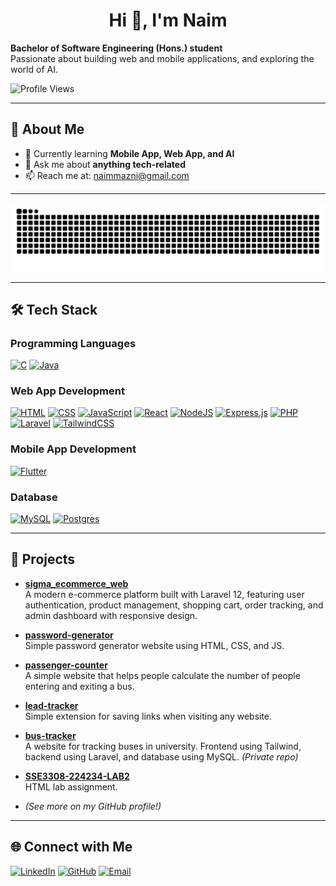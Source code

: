 <h1 align="center">Hi 👋, I'm Naim</h1>

**Bachelor of Software Engineering (Hons.) student**  
Passionate about building web and mobile applications, and exploring the world of AI.

![Profile Views](https://komarev.com/ghpvc/?username=matsantai&label=Profile%20views&color=0e75b6&style=flat)

---

## 🚀 About Me

- 🌱 Currently learning **Mobile App, Web App, and AI**
- 💬 Ask me about **anything tech-related**
- 📫 Reach me at: [naimmazni@gmail.com](mailto:naimmazni@gmail.com)

---
<div align="center">
  
![snake gif](https://github.com/MatSantai/MatSantai/blob/output/github-snake-dark.svg)
</div>

---

## 🛠️ Tech Stack

### Programming Languages

[![C](https://img.shields.io/badge/C-00599C?logo=c&logoColor=white)](<https://en.wikipedia.org/wiki/C_(programming_language)>)
[![Java](https://img.shields.io/badge/Java-%23ED8B00.svg?logo=openjdk&logoColor=white)](https://www.oracle.com/java/)

### Web App Development

[![HTML](https://img.shields.io/badge/HTML-%23E34F26.svg?logo=html5&logoColor=white)](https://developer.mozilla.org/en-US/docs/Web/HTML)
[![CSS](https://img.shields.io/badge/CSS-1572B6?logo=css3&logoColor=fff)](https://developer.mozilla.org/en-US/docs/Web/CSS)
[![JavaScript](https://img.shields.io/badge/JavaScript-F7DF1E?logo=javascript&logoColor=000)](https://developer.mozilla.org/en-US/docs/Web/JavaScript)
[![React](https://img.shields.io/badge/React-%2320232a.svg?logo=react&logoColor=%2361DAFB)](https://react.dev/)
[![NodeJS](https://img.shields.io/badge/Node.js-6DA55F?logo=node.js&logoColor=white)](https://nodejs.org/)
[![Express.js](https://img.shields.io/badge/Express.js-%23404d59.svg?logo=express&logoColor=%2361DAFB)](https://expressjs.com/)
[![PHP](https://img.shields.io/badge/php-%23777BB4.svg?&logo=php&logoColor=white)](https://www.php.net/)
[![Laravel](https://img.shields.io/badge/Laravel-%23FF2D20.svg?logo=laravel&logoColor=white)](https://laravel.com/)
[![TailwindCSS](https://img.shields.io/badge/Tailwind%20CSS-%2338B2AC.svg?logo=tailwind-css&logoColor=white)](https://tailwindcss.com/)

### Mobile App Development

[![Flutter](https://img.shields.io/badge/Flutter-02569B?logo=flutter&logoColor=fff)](https://flutter.dev/)

### Database

[![MySQL](https://img.shields.io/badge/MySQL-4479A1?logo=mysql&logoColor=fff)](https://www.mysql.com/)
[![Postgres](https://img.shields.io/badge/Postgres-%23316192.svg?logo=postgresql&logoColor=white)](https://www.postgresql.org/)

---

## 📂 Projects

- **[sigma_ecommerce_web](https://github.com/MatSantai/sigma_ecommerce_web)**  
  A modern e-commerce platform built with Laravel 12, featuring user authentication, product management, shopping cart, order tracking, and admin dashboard with responsive design.

- **[password-generator](https://github.com/MatSantai/password-generator)**  
  Simple password generator website using HTML, CSS, and JS.

- **[passenger-counter](https://github.com/MatSantai/passenger-counter)**  
  A simple website that helps people calculate the number of people entering and exiting a bus.

- **[lead-tracker](https://github.com/MatSantai/lead-tracker)**  
  Simple extension for saving links when visiting any website.

- **[bus-tracker](https://github.com/MatSantai/bus-tracker)**  
  A website for tracking buses in university. Frontend using Tailwind, backend using Laravel, and database using MySQL. _(Private repo)_

- **[SSE3308-224234-LAB2](https://github.com/MatSantai/SSE3308-224234-LAB2)**  
  HTML lab assignment.

- _(See more on my GitHub profile!)_

---

## 🌐 Connect with Me

[![LinkedIn](https://img.shields.io/badge/LinkedIn-blue?logo=linkedin&logoColor=white)](https://www.linkedin.com/in/muhammad-naim-mazni/)
[![GitHub](https://img.shields.io/badge/GitHub-black?logo=github&logoColor=white)](https://github.com/matsantai)
[![Email](https://img.shields.io/badge/Email-D14836?logo=gmail&logoColor=white)](mailto:naimmazni@gmail.com)
